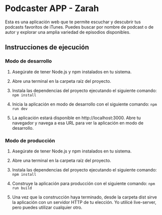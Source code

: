 # Podcaster APP - Zarah

Esta es una aplicación web que te permite escuchar y descubrir tus podcasts favoritos de iTunes. Puedes buscar por nombre de podcast o de autor y explorar una amplia variedad de episodios disponibles.

## Instrucciones de ejecución

### Modo de desarrollo

1. Asegúrate de tener Node.js y npm instalados en tu sistema.

2. Abre una terminal en la carpeta raíz del proyecto.

3. Instala las dependencias del proyecto ejecutando el siguiente comando: `npm install`

4. Inicia la aplicación en modo de desarrollo con el siguiente comando: `npm run dev`

5. La aplicación estará disponible en http://localhost:3000. Abre tu navegador y navega a esa URL para ver la aplicación en modo de desarrollo.

### Modo de producción

1. Asegúrate de tener Node.js y npm instalados en tu sistema.

2. Abre una terminal en la carpeta raíz del proyecto.

3. Instala las dependencias del proyecto ejecutando el siguiente comando: `npm install`

4. Construye la aplicación para producción con el siguiente comando: `npm run build`

5. Una vez que la construcción haya terminado, desde la carpeta dist sirve la aplicación con un servidor HTTP de tu elección. Yo utilicé live-server, pero puedes utilizar cualquier otro.
